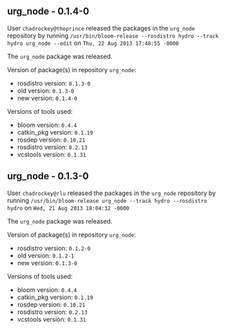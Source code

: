 ## urg_node - 0.1.4-0

User `chadrockey@theprince` released the packages in the `urg_node` repository by running `/usr/bin/bloom-release --rosdistro hydro --track hydro urg_node --edit` on `Thu, 22 Aug 2013 17:48:55 -0000`

The `urg_node` package was released.

Version of package(s) in repository `urg_node`:
- rosdistro version: `0.1.3-0`
- old version: `0.1.3-0`
- new version: `0.1.4-0`

Versions of tools used:
- bloom version: `0.4.4`
- catkin_pkg version: `0.1.19`
- rosdep version: `0.10.21`
- rosdistro version: `0.2.13`
- vcstools version: `0.1.31`


## urg_node - 0.1.3-0

User `chadrockey@rlu` released the packages in the `urg_node` repository by running `/usr/bin/bloom-release urg_node --track hydro --rosdistro hydro` on `Wed, 21 Aug 2013 18:04:32 -0000`

The `urg_node` package was released.

Version of package(s) in repository `urg_node`:
- rosdistro version: `0.1.2-0`
- old version: `0.1.2-1`
- new version: `0.1.3-0`

Versions of tools used:
- bloom version: `0.4.4`
- catkin_pkg version: `0.1.19`
- rosdep version: `0.10.21`
- rosdistro version: `0.2.13`
- vcstools version: `0.1.31`



